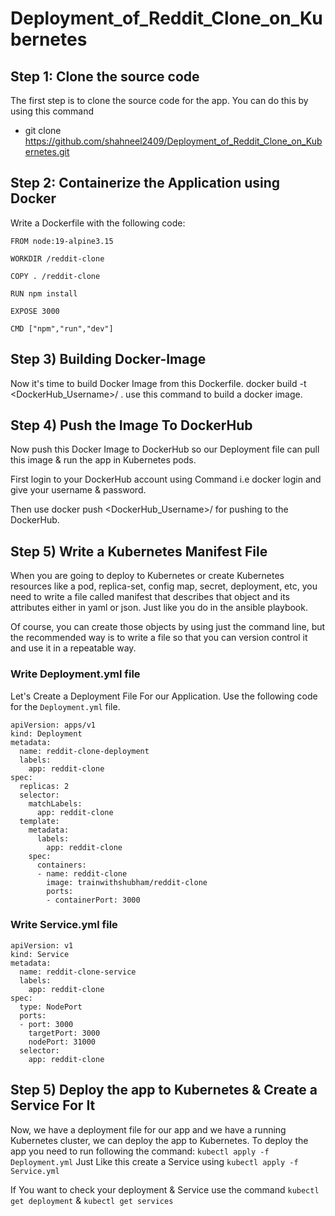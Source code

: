 # Deployment_of_Reddit_Clone_on_Kubernetes

## Step 1: Clone the source code
The first step is to clone the source code for the app. You can do this by using this command 
- git clone https://github.com/shahneel2409/Deployment_of_Reddit_Clone_on_Kubernetes.git

## Step 2: Containerize the Application using Docker
Write a Dockerfile with the following code: 
``` 
FROM node:19-alpine3.15

WORKDIR /reddit-clone

COPY . /reddit-clone

RUN npm install 

EXPOSE 3000

CMD ["npm","run","dev"]
```

## Step 3) Building Docker-Image
Now it's time to build Docker Image from this Dockerfile. docker build -t <DockerHub_Username>/<Imagename> . use this command to build a docker image.

## Step 4) Push the Image To DockerHub
Now push this Docker Image to DockerHub so our Deployment file can pull this image & run the app in Kubernetes pods.

First login to your DockerHub account using Command i.e docker login and give your username & password.

Then use docker push <DockerHub_Username>/<Imagename> for pushing to the DockerHub.


## Step 5) Write a Kubernetes Manifest File

When you are going to deploy to Kubernetes or create Kubernetes resources like a pod, replica-set, config map, secret, deployment, etc, you need to write a file called manifest that describes that object and its attributes either in yaml or json. Just like you do in the ansible playbook.

Of course, you can create those objects by using just the command line, but the recommended way is to write a file so that you can version control it and use it in a repeatable way.

### Write Deployment.yml file
Let's Create a Deployment File For our Application. Use the following code for the `Deployment.yml` file.
```
apiVersion: apps/v1
kind: Deployment
metadata:
  name: reddit-clone-deployment
  labels:
    app: reddit-clone
spec:
  replicas: 2
  selector:
    matchLabels:
      app: reddit-clone
  template:
    metadata:
      labels:
        app: reddit-clone
    spec:
      containers:
      - name: reddit-clone
        image: trainwithshubham/reddit-clone
        ports:
        - containerPort: 3000

```
### Write Service.yml file
```
apiVersion: v1
kind: Service
metadata:
  name: reddit-clone-service
  labels:
    app: reddit-clone
spec:
  type: NodePort
  ports:
  - port: 3000
    targetPort: 3000
    nodePort: 31000
  selector:
    app: reddit-clone

```
## Step 5) Deploy the app to Kubernetes & Create a Service For It
Now, we have a deployment file for our app and we have a running Kubernetes cluster, we can deploy the app to Kubernetes. To deploy the app you need to run following the command: `kubectl apply -f Deployment.yml` Just Like this create a Service using `kubectl apply -f Service.yml`

If You want to check your deployment & Service use the command `kubectl get deployment` & `kubectl get services`
